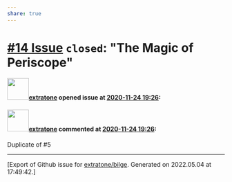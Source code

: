 ```yaml
---
share: true
---
```

# [\#14 Issue](https://github.com/extratone/bilge/issues/14) `closed`: "The Magic of Periscope"

#### <img src="https://avatars.githubusercontent.com/u/43663476?u=5047287ff0b8c3ce7f7e5858d204c9b3e57d8e44&v=4" width="50">[extratone](https://github.com/extratone) opened issue at [2020-11-24 19:26](https://github.com/extratone/bilge/issues/14):



#### <img src="https://avatars.githubusercontent.com/u/43663476?u=5047287ff0b8c3ce7f7e5858d204c9b3e57d8e44&v=4" width="50">[extratone](https://github.com/extratone) commented at [2020-11-24 19:26](https://github.com/extratone/bilge/issues/14#issuecomment-944853546):

Duplicate of #5


-------------------------------------------------------------------------------



[Export of Github issue for [extratone/bilge](https://github.com/extratone/bilge). Generated on 2022.05.04 at 17:49:42.]
